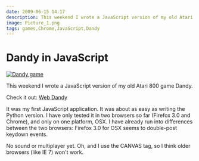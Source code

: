 ```yaml
---
date: 2009-06-15 14:17
description: This weekend I wrote a JavaScript version of my old Atari 800 game Dandy.
image: Picture_1.png
tags: games,Chrome,JavaScript,Dandy
---
```


# Dandy in JavaScript

[![Dandy game](Picture_1.png)](http://jackpal.github.io/Dandy-Dungeon/)

This weekend I wrote a JavaScript version of my old Atari 800 game Dandy.

Check it out: [Web Dandy](http://jackpal.github.io/Dandy-Dungeon/)

It was my first JavaScript application. It was about as easy as writing the
Python version. I have only tested it in two browsers so far (Firefox 3.0 and
Chrome), and only on one platform, OSX. I have already run into differences
between the two browsers: Firefox 3.0 for OSX seems to double-post keydown
events.

No sound or multiplayer yet. Oh, and I use the CANVAS tag, so I think older
browsers (like IE 7) won't work.
